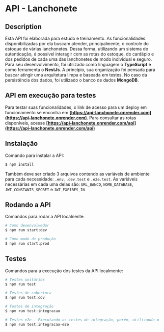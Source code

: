 # API - Lanchonete

## Description

Esta API foi elaborada para estudo e treinamento. As funcionalidades disponibilizadas por ela buscam atender, principalmente, o controle do estoque de várias lanchonetes. Dessa forma, utilizando um sistema de autenticação, é possível interagir com as rotas do estoque, do cardápio e dos pedidos de cada uma das lanchonetes de modo individual e seguro.
Para seu desenvolvimento, foi utilizado como linguagem o **TypeScript** e como ferramenta o **NestJs**. A princípio, sua organização foi pensada para buscar atingir uma arquitetura limpa e baseada em testes. No caso da persistência dos dados, foi utilizado o banco de dados **MongoDB**.

## API em execução para testes

Para testar suas funcionalidades, o link de acesso para um deploy em funcionamento se encontra em **[https://api-lanchonete.onrender.com](https://api-lanchonete.onrender.com)**. Para consultar as rotas disponíveis, acesse **[https://api-lanchonete.onrender.com/api](https://api-lanchonete.onrender.com/api)**

## Instalação

Comando para instalar a API:

```bash
$ npm install
```

Também deve ser criado 3 arquivos contendo as variáveis de ambiente para cada necessidade: `.env`, `.dev.test` e `.e2e.test`. As variáveis necessárias em cada uma delas são: `URL_BANCO`, `NOME_DATABASE`, `JWT_CONSTANTS_SECRET` e `JWT_EXPIRES_IN`

## Rodando a API

Comandos para rodar a API localnente:

```bash
# Como desenvolvedor
$ npm run start:dev

# Como modo de produção
$ npm run start:prod
```

## Testes

Comandos para a execução dos testes da API localmente:

```bash
# Testes unitários
$ npm run test

# Testes de cobertura
$ npm run test:cov

# Testes de integração
$ npm run test:integracao

# Testes e2e - Executando os testes de integração, porém, utilizando o banco de dados configurado
$ npm run test:integracao-e2e
```

